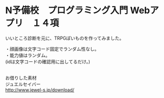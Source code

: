 # N予備校　プログラミング入門 Webアプリ　１４項
いいところ診断を元に、TRPGぽいものを作ってみました。

・顔画像は文字コード固定でランダム性なし。<br>
・能力値はランダム。<br>
(idは文字コードの確認用に出してるだけ。) <br><br>

お借りした素材<br>
ジュエルセイバー<br>
http://www.jewel-s.jp/download/
